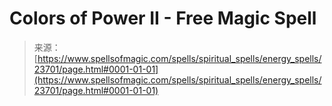 <!--yml

category: 未分类

date: 2024-06-12 19:08:59

-->

# Colors of Power II - Free Magic Spell

> 来源：[https://www.spellsofmagic.com/spells/spiritual_spells/energy_spells/23701/page.html#0001-01-01](https://www.spellsofmagic.com/spells/spiritual_spells/energy_spells/23701/page.html#0001-01-01)
